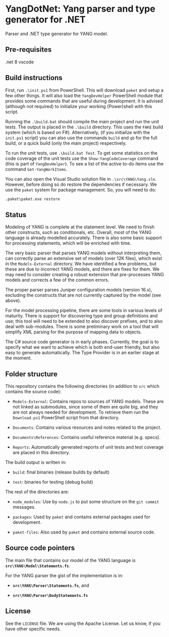 # YangDotNet: Yang parser and type generator for .NET

Parser and .NET type generator for YANG model.

## Pre-requisites

.net 8
vscode

## Build instructions

First, run `.\init.ps1` from PowerShell. This will download `paket` and setup a few other
things. It will also load the `YangDevHelper` PowerShell module that provides some commands
that are useful during development. It is advised (although not required) to initialize
your working (Power)shell with this script.

Running the `.\build.bat` should compile the main project and run the unit tests.
The output is placed in the `.\build` directory.
This uses the `FAKE` build system (which is based on F\#).
Alternatively, (if you initialize with the `init.ps1` script) you can also use
the commands `build` and `qb` for the full build, or a quick build (only the main project)
respectively.

To run the unit tests, use `.\build.bat Test`.
To get some statistics on the code coverage of the unit tests use the `Show-YangCodeCoverage`
command (this is part of `YangDevHelper`). To see a list of the active to-do items
use the command `Get-YangWorkItems`.


You can also open the Visual Studio solution file in `.\src\YANG\Yang.sln`. However, before doing
so do restore the dependencies if necessary. We use the `paket` system for package management.
So, you will need to do:

```cmd
.paket\paket.exe restore
```

## Status

Modeling of YANG is complete at the statement level. We need to finish other constructs,
such as conditionals, etc. Overall, most of the YANG language is already modelled accurately.
There is also some basic support for processing statements, which will be enriched with time.

The very basic parser that parses YANG models without interpreting them, can correctly
parse an extensive set of models (over 12K files), which exist in the `Models-External`
directory. We have identified a few problems, but these are due to incorrect YANG models,
and there are fixes for them. We may need to consider creating a robust extension that
pre-processes YANG models and corrects a few of the common errors.

The proper parser parses Juniper configuration models (version 16.x), excluding the
constructs that are not currently captured by the model (see above).

For the model processing pipeline, there are some tools in various levels of maturity.
There is support for discovering type and group definitions and use; this tool will need
to be extended to also discover prefixes, and to also deal with sub-modules.
There is some preliminary work on a tool that will simplify XML parsing for the purpose
of mapping data to objects.

The C\# source code generator is in early phases. Currently, the goal is to specify
what we want to achieve which is both end-user friendly, but also easy to generate
automatically. The Type Provider is in an earlier stage at the moment.

## Folder structure

This repository contains the following directories (in addition to `src` which contains the source code):

- `Models-External`: Contains repos to sources of YANG models. These are not linked
  as submodules, since some of them are quite big, and they are not always needed
  for development. To retrieve them run the `Download.ps1` PowerShell script from
  that directory.

- `Documents`: Contains various resources and notes related to the project.

- `Documents\References`: Contains useful reference material (e.g. specs).

- `Reports`: Automatically generated reports of unit tests and test coverage are
             placed in this directory.

The build output is written in:

- `build`: final binaries (release builds by default)

- `test`: binaries for testing (debug build)

The rest of the directories are:

- `node_modules`: Use by `node.js` to put some structure on the `git commit` messages.

- `packages`: Used by `paket` and contains external packages used for development.

- `paket-files`: Also used by `paket` and contains external source code.

## Source code pointers

The main file that contains our model of the YANG language is
**`src\YANG\Model\Statements.fs`**.

For the YANG parser the gist of the implementation is in:

- **`src\YANG\Parser\Statements.fs`**, and

- **`src\YANG\Parser\BodyStatements.fs`**

## License

See the `LICENSE` file. We are using the Apache License.
Let us know, if you have other specific needs.
